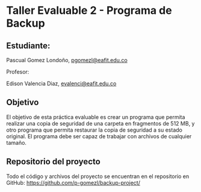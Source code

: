 # Taller Evaluable 2 - Programa de Backup

## Estudiante:

Pascual Gomez Londoño, pgomezl@eafit.edu.co

Profesor:

Edison Valencia Diaz, evalenci@eafit.edu.co


## Objetivo

El objetivo de esta práctica evaluable es crear un programa que permita realizar una copia de seguridad de una carpeta en fragmentos de 512 MB, y otro programa que permita restaurar la copia de seguridad a su estado original. El programa debe ser capaz de trabajar con archivos de cualquier tamaño.


## Repositorio del proyecto

Todo el código y archivos del proyecto se encuentran en el repositorio en GitHub: https://github.com/p-gomezl/backup-project/
